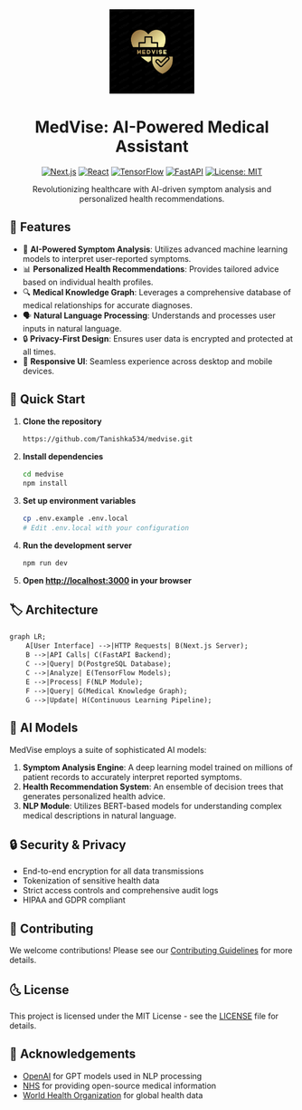 <div align="center">
  <img src="logoMain.png" alt="MedVise Logo" width="150"/>

  # MedVise: AI-Powered Medical Assistant

  [![Next.js](https://img.shields.io/badge/Next.js-13.0-blueviolet.svg)](https://nextjs.org/)
  [![React](https://img.shields.io/badge/React-18.0-blue.svg)](https://reactjs.org/)
  [![TensorFlow](https://img.shields.io/badge/TensorFlow-2.9-orange.svg)](https://www.tensorflow.org/)
  [![FastAPI](https://img.shields.io/badge/FastAPI-0.95-green.svg)](https://fastapi.tiangolo.com/)
  [![License: MIT](https://img.shields.io/badge/License-MIT-yellow.svg)](https://opensource.org/licenses/MIT)

  Revolutionizing healthcare with AI-driven symptom analysis and personalized health recommendations.


</div>

## 🌟 Features

- 🧠 **AI-Powered Symptom Analysis**: Utilizes advanced machine learning models to interpret user-reported symptoms.
- 📊 **Personalized Health Recommendations**: Provides tailored advice based on individual health profiles.
- 🔍 **Medical Knowledge Graph**: Leverages a comprehensive database of medical relationships for accurate diagnoses.
- 🗣️ **Natural Language Processing**: Understands and processes user inputs in natural language.
- 🔒 **Privacy-First Design**: Ensures user data is encrypted and protected at all times.
- 📱 **Responsive UI**: Seamless experience across desktop and mobile devices.

## 🚀 Quick Start

1. **Clone the repository**
   ```sh
   https://github.com/Tanishka534/medvise.git
   ```

2. **Install dependencies**

   ```sh
   cd medvise
   npm install
   ```

3. **Set up environment variables**

   ```sh
   cp .env.example .env.local
   # Edit .env.local with your configuration
   ```

4. **Run the development server**

   ```sh
   npm run dev
   ```

5. **Open [http://localhost:3000](http://localhost:3000) in your browser**

## 🏷️ Architecture

```mermaid
graph LR;
    A[User Interface] -->|HTTP Requests| B(Next.js Server);
    B -->|API Calls| C(FastAPI Backend);
    C -->|Query| D(PostgreSQL Database);
    C -->|Analyze| E(TensorFlow Models);
    E -->|Process| F(NLP Module);
    F -->|Query| G(Medical Knowledge Graph);
    G -->|Update| H(Continuous Learning Pipeline);
```

## 🧠 AI Models

MedVise employs a suite of sophisticated AI models:

1. **Symptom Analysis Engine**: A deep learning model trained on millions of patient records to accurately interpret reported symptoms.
2. **Health Recommendation System**: An ensemble of decision trees that generates personalized health advice.
3. **NLP Module**: Utilizes BERT-based models for understanding complex medical descriptions in natural language.

## 🔒 Security & Privacy

- End-to-end encryption for all data transmissions
- Tokenization of sensitive health data
- Strict access controls and comprehensive audit logs
- HIPAA and GDPR compliant

## 🤝 Contributing

We welcome contributions! Please see our [Contributing Guidelines](CONTRIBUTING.md) for more details.

## 🌜 License

This project is licensed under the MIT License - see the [LICENSE](LICENSE) file for details.

## 🙏 Acknowledgements

- [OpenAI](https://openai.com/) for GPT models used in NLP processing
- [NHS](https://www.nhs.uk/) for providing open-source medical information
- [World Health Organization](https://www.who.int/) for global health data

